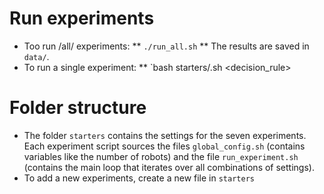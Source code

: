 # Run experiments
* Too run /all/ experiments:
** `./run_all.sh`
** The results are saved in `data/`.
* To run a single experiment:
** `bash starters/<experiment>.sh <decision_rule>


# Folder structure
* The folder `starters` contains the settings for the seven experiments. Each experiment script sources the files `global_config.sh` (contains variables like the number of robots) and the file `run_experiment.sh` (contains the main loop that iterates over all combinations of settings).
* To add a new experiments, create a new file in `starters`
